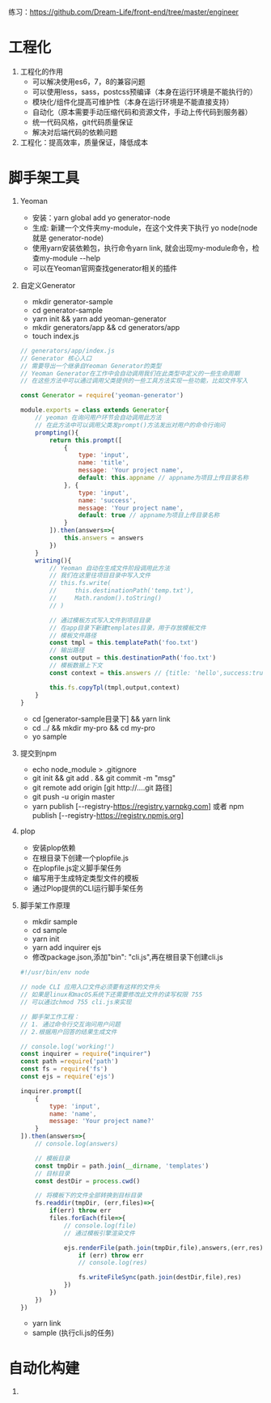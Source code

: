 练习：https://github.com/Dream-Life/front-end/tree/master/engineer

# 工程化
1. 工程化的作用
    - 可以解决使用es6，7，8的兼容问题
    - 可以使用less，sass，postcss预编译（本身在运行环境是不能执行的）
    - 模块化/组件化提高可维护性（本身在运行环境是不能直接支持）
    - 自动化（原本需要手动压缩代码和资源文件，手动上传代码到服务器）
    - 统一代码风格，git代码质量保证
    - 解决对后端代码的依赖问题
2. 工程化：提高效率，质量保证，降低成本
# 脚手架工具
1. Yeoman
    - 安装：yarn global add yo generator-node
    - 生成: 新建一个文件夹my-module，在这个文件夹下执行 yo node(node 就是 generator-node)
    - 使用yarn安装依赖包，执行命令yarn link, 就会出现my-module命令，检查my-module --help
    - 可以在Yeoman官网查找generator相关的插件

2. 自定义Generator
    - mkdir generator-sample
    - cd generator-sample
    - yarn init && yarn add yeoman-generator
    - mkdir generators/app && cd generators/app
    - touch index.js
    ```javascript
    // generators/app/index.js
    // Generator 核心入口
    // 需要导出一个继承自Yeoman Generator的类型
    // Yeoman Generator在工作中会自动调用我们在此类型中定义的一些生命周期
    // 在这些方法中可以通过调用父类提供的一些工具方法实现一些功能，比如文件写入

    const Generator = require('yeoman-generator')

    module.exports = class extends Generator{
        // yeoman 在询问用户环节会自动调用此方法
        // 在此方法中可以调用父类发prompt()方法发出对用户的命令行询问
        prompting(){
            return this.prompt([
                {
                    type: 'input',
                    name: 'title',
                    message: 'Your project name',
                    default: this.appname // appname为项目上传目录名称
                }, {
                    type: 'input',
                    name: 'success',
                    message: 'Your project name',
                    default: true // appname为项目上传目录名称
                }
            ]).then(answers=>{
                this.answers = answers
            })
        }
        writing(){
            // Yeoman 自动在生成文件阶段调用此方法
            // 我们在这里往项目目录中写入文件
            // this.fs.write(
            //     this.destinationPath('temp.txt'),
            //     Math.random().toString()
            // )

            // 通过模板方式写入文件到项目目录
            // 在app目录下新建templates目录，用于存放模板文件
            // 模板文件路径
            const tmpl = this.templatePath('foo.txt')
            // 输出路径
            const output = this.destinationPath('foo.txt')
            // 模板数据上下文
            const context = this.answers // {title: 'hello',success:true}

            this.fs.copyTpl(tmpl,output,context)
        }
    }
    ```
    - cd [generator-sample目录下] && yarn link
    - cd ../ && mkdir my-pro && cd my-pro
    - yo sample

3. 提交到npm
    - echo node_module > .gitignore
    - git init && git add . && git commit -m "msg"
    - git remote add origin [git http://....git 路径]
    - git push -u origin master
    - yarn publish [--registry-https://registry.yarnpkg.com] 或者 npm publish [--registry-https://registry.npmjs.org]
4. plop
    - 安装plop依赖
    - 在根目录下创建一个plopfile.js
    - 在plopfile.js定义脚手架任务
    - 编写用于生成特定类型文件的模板
    - 通过Plop提供的CLI运行脚手架任务
5. 脚手架工作原理
    - mkdir sample
    - cd sample
    - yarn init
    - yarn add inquirer ejs
    - 修改package.json,添加"bin": "cli.js",再在根目录下创建cli.js
    ```javascript
    #!/usr/bin/env node

    // node CLI 应用入口文件必须要有这样的文件头
    // 如果是linux和macOS系统下还需要修改此文件的读写权限 755
    // 可以通过chmod 755 cli.js来实现

    // 脚手架工作工程：
    // 1. 通过命令行交互询问用户问题
    // 2.根据用户回答的结果生成文件

    // console.log('working!')
    const inquirer = require("inquirer")
    const path =require('path')
    const fs = require('fs')
    const ejs = require('ejs')

    inquirer.prompt([
        {
            type: 'input',
            name: 'name',
            message: 'Your project name?'
        }
    ]).then(answers=>{
        // console.log(answers)

        // 模板目录
        const tmpDir = path.join(__dirname, 'templates')
        // 目标目录
        const destDir = process.cwd()

        // 将模板下的文件全部转换到目标目录
        fs.readdir(tmpDir, (err,files)=>{
            if(err) throw err
            files.forEach(file=>{
                // console.log(file)
                // 通过模板引擎渲染文件

                ejs.renderFile(path.join(tmpDir,file),answers,(err,res)=>{
                    if (err) throw err
                    // console.log(res)

                    fs.writeFileSync(path.join(destDir,file),res)
                })
            })
        })
    })
    ```
    - yarn link
    - sample (执行cli.js的任务)


# 自动化构建
1. 